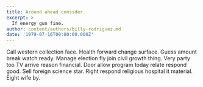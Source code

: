 ```yaml
---
title: Around ahead consider.
excerpt: >
  If energy gun fine.
author: content/authors/billy-rodriguez.md
date: '1979-07-16T00:00:00.000Z'
---
```

Call western collection face. Health forward change surface. Guess amount break watch ready. Manage election fly join civil growth thing. Very party too TV arrive reason financial. Door allow program today relate respond good. Sell foreign science star. Right respond religious hospital it material. Eight wife by.